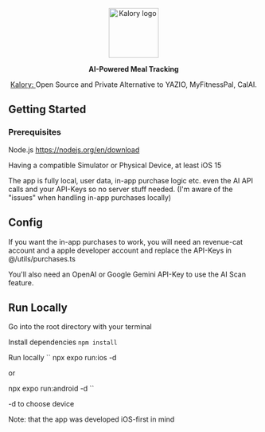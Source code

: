 <p align="center">
  <picture>
    <img src="https://replace.later" height="100" alt="Kalory logo">
  </picture>
</p>

<p align="center">
  <strong>AI-Powered Meal Tracking</strong>
</p>

<p align="center">
  <a href="https://apps.apple.com/us/app/kalory-ai-calorie-counter/id6478826572?platform=iphone">
    Kalory:
  </a> 
  Open Source and Private Alternative to YAZIO, MyFitnessPal, CalAI.
</p>

## Getting Started
### Prerequisites

Node.js
https://nodejs.org/en/download

Having a compatible Simulator or Physical Device, at least iOS 15

The app is fully local, user data, in-app purchase logic etc. even the AI API calls and your API-Keys so no server stuff needed.
(I'm aware of the "issues" when handling in-app purchases locally)

## Config
If you want the in-app purchases to work, you will need an revenue-cat account and a apple developer account and replace the API-Keys in @/utils/purchases.ts

You'll also need an OpenAI or Google Gemini API-Key to use the AI Scan feature.

## Run Locally
Go into the root directory with your terminal

Install dependencies
``
  npm install
``

Run locally
``
  npx expo run:ios -d

  or

  npx expo run:android -d
``

-d to choose device

Note: that the app was developed iOS-first in mind